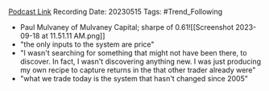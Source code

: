 
[Podcast Link](https://podcasts.apple.com/in/podcast/michael-covels-trend-following/id151217747?i=1000613006630)
Recording Date: 20230515
Tags: #Trend_Following 

- Paul Mulvaney of Mulvaney Capital; sharpe of 0.61![[Screenshot 2023-09-18 at 11.51.11 AM.png]]
- "the only inputs to the system are price"
- "I wasn't searching for something that might not have been there, to discover. In fact, I wasn't discovering anything new. I was just producing my own recipe to capture returns in the that other trader already were"
- "what we trade today is the system that hasn't changed since 2005"
